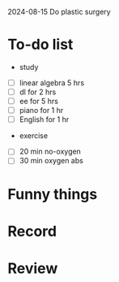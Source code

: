 2024-08-15
Do plastic surgery
# To-do list
- study
- [ ]  linear algebra 5 hrs
- [ ]  dl for 2 hrs
- [ ]  ee for 5 hrs
- [ ]  piano for 1 hr
- [ ]  English for 1 hr
- exercise
- [ ] 20 min no-oxygen
- [ ] 30 min oxygen abs

# Funny things


# Record


# Review
